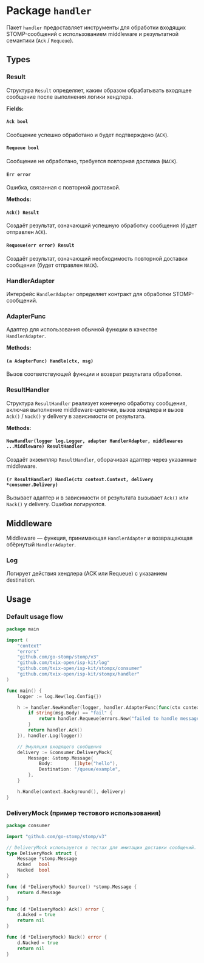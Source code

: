 # Package `handler`

Пакет `handler` предоставляет инструменты для обработки входящих STOMP-сообщений с использованием middleware и результатной семантики (`Ack` / `Requeue`).

## Types

### Result

Структура `Result` определяет, каким образом обрабатывать входящее сообщение после выполнения логики хендлера.

**Fields:**

#### `Ack bool`

Сообщение успешно обработано и будет подтверждено (`ACK`).

#### `Requeue bool`

Сообщение не обработано, требуется повторная доставка (`NACK`).

#### `Err error`

Ошибка, связанная с повторной доставкой.

**Methods:**

#### `Ack() Result`

Создаёт результат, означающий успешную обработку сообщения (будет отправлен `ACK`).

#### `Requeue(err error) Result`

Создаёт результат, означающий необходимость повторной доставки сообщения (будет отправлен `NACK`).

### HandlerAdapter

Интерфейс `HandlerAdapter` определяет контракт для обработки STOMP-сообщений.

### AdapterFunc

Адаптер для использования обычной функции в качестве `HandlerAdapter`.

**Methods:**

#### `(a AdapterFunc) Handle(ctx, msg)`

Вызов соответствующей функции и возврат результата обработки.

### ResultHandler

Структура `ResultHandler` реализует конечную обработку сообщения, включая выполнение middleware-цепочки, вызов хендлера и вызов `Ack()` / `Nack()` у delivery в зависимости от результата.

**Methods:**

#### `NewHandler(logger log.Logger, adapter HandlerAdapter, middlewares ...Middleware) ResultHandler`

Создаёт экземпляр `ResultHandler`, оборачивая адаптер через указанные middleware.

#### `(r ResultHandler) Handle(ctx context.Context, delivery *consumer.Delivery)`

Вызывает адаптер и в зависимости от результата вызывает `Ack()` или `Nack()` у delivery. Ошибки логируются.

## Middleware

Middleware — функция, принимающая `HandlerAdapter` и возвращающая обёрнутый `HandlerAdapter`.

### Log

Логирует действия хендлера (ACK или Requeue) с указанием destination.

## Usage

### Default usage flow

```go
package main

import (
	"context"
	"errors"
	"github.com/go-stomp/stomp/v3"
	"github.com/txix-open/isp-kit/log"
	"github.com/txix-open/isp-kit/stompx/consumer"
	"github.com/txix-open/isp-kit/stompx/handler"
)

func main() {
	logger := log.New(log.Config{})

	h := handler.NewHandler(logger, handler.AdapterFunc(func(ctx context.Context, msg *stomp.Message) handler.Result {
		if string(msg.Body) == "fail" {
			return handler.Requeue(errors.New("failed to handle message"))
		}
		return handler.Ack()
	}), handler.Log(logger))

	// Эмуляция входящего сообщения
	delivery := &consumer.DeliveryMock{
		Message: &stomp.Message{
			Body:        []byte("hello"),
			Destination: "/queue/example",
		},
	}

	h.Handle(context.Background(), delivery)
}
```

### DeliveryMock (пример тестового использования)

```go
package consumer

import "github.com/go-stomp/stomp/v3"

// DeliveryMock используется в тестах для имитации доставки сообщений.
type DeliveryMock struct {
	Message *stomp.Message
	Acked   bool
	Nacked  bool
}

func (d *DeliveryMock) Source() *stomp.Message {
	return d.Message
}

func (d *DeliveryMock) Ack() error {
	d.Acked = true
	return nil
}

func (d *DeliveryMock) Nack() error {
	d.Nacked = true
	return nil
}
```
